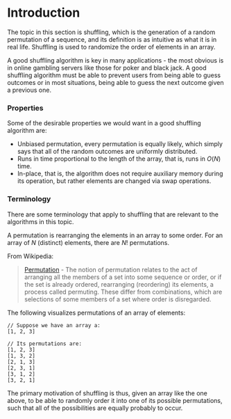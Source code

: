 # Introduction

The topic in this section is shuffling, which is the generation of a random permutation of a 
sequence, and its definition is as intuitive as what it is in real life. Shuffling is used to 
randomize the order of elements in an array.

A good shuffling algorithm is key in many applications - the most obvious is in online gambling 
servers like those for poker and black jack. A good shuffling algorithm must be able to prevent 
users from being able to guess outcomes or in most situations, being able to guess the next outcome 
given a previous one.

### Properties

Some of the desirable properties we would want in a good shuffling algorithm are:

- Unbiased permutation, every permutation is equally likely, which simply says that all of the 
random outcomes are uniformly distributed.
- Runs in time proportional to the length of the array, that is, runs in $O(N)$ time.
- In-place, that is, the algorithm does not require auxiliary memory during its operation, but 
rather elements are changed via swap operations.

### Terminology

There are some terminology that apply to shuffling that are relevant to the algorithms in this 
topic.

A permutation is rearranging the elements in an array to some order. For an array of $N$ (distinct) 
elements, there are $N!$ permutations.

From Wikipedia:

> [Permutation](https://en.wikipedia.org/wiki/Permutation) - The notion of permutation relates to 
the act of arranging all the members of a set into some sequence or order, or if the set is already 
ordered, rearranging (reordering) its elements, a process called permuting. These differ from 
combinations, which are selections of some members of a set where order is disregarded. 

The following visualizes permutations of an array of elements:

```
// Suppose we have an array a:
[1, 2, 3]

// Its permutations are:
[1, 2, 3]
[1, 3, 2]
[2, 1, 3]
[2, 3, 1]
[3, 1, 2]
[3, 2, 1]
```

The primary motivation of shuffling is thus, given an array like the one above, to be able to 
randomly order it into one of its possible permutations, such that all of the possibilities are 
equally probably to occur.

